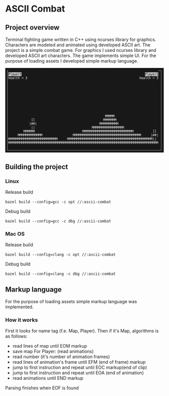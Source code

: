 # ASCII Combat
## Project overview
Terminal fighting game written in C++ using ncurses library for graphics.
Characters are modeled and animated using developed ASCII art.
The project is a simple combat game.
For graphics I used ncurses library and developed ASCII art characters.
The game implements simple UI.
For the purpose of loading assets I developed simple markup language.

![](docs/game_view.png)

## Building the project
### Linux
Release build
```
bazel build --config=gcc -c opt //:ascii-combat
```
Debug build
```
bazel build --config=gcc -c dbg //:ascii-combat
```

### Mac OS
Release build
```
bazel build --config=clang -c opt //:ascii-combat
```
Debug build
```
bazel build --config=clang -c dbg //:ascii-combat
```

## Markup language
For the purpose of loading assets simple markup language was implemented.
### How it works
First it looks for name tag (f.e. Map, Player).
Then if it's Map, algorithms is as follows:
* read lines of map until EOM markup
* save map
For Player: (read animations)
* read number (it's number of animation frames)
* read lines of animation's frame until EFM (end of frame) markup
* jump to first instruction and repeat until EOC markup(end of clip)
* jump to first instruction and repeat until EOA (end of animation)
* read animations until END markup

Parsing finishes when EOF is found
